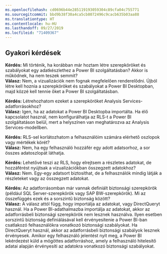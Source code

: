 ```yaml
---
ms.openlocfilehash: cd0696b44e285119193059304c89cfa04c755771
ms.sourcegitcommit: bbd9b38f30a4ca5cb8072496c9cacb635b03aa88
ms.translationtype: HT
ms.contentlocale: hu-HU
ms.lasthandoff: 09/27/2019
ms.locfileid: "71409367"
---
```

## <a name="faq"></a>Gyakori kérdések
**Kérdés:** Mi történik, ha korábban már hoztam létre szerepköröket és szabályokat egy adatkészlethez a Power BI szolgáltatásban? Akkor is működnek, ha nem teszek semmit?  
**Válasz:** Nem, a vizualizációk nem fognak megfelelően renderelődni. Újból létre kell hoznia a szerepköröket és szabályokat a Power BI Desktopban, majd közzé kell tennie őket a Power BI szolgáltatásban.

**Kérdés:** Létrehozhatom ezeket a szerepköröket Analysis Services-adatforrásokhoz?  
**Válasz:** Igen, ha az adatokat a Power BI Desktopba importálta. Ha élő kapcsolatot használ, nem konfigurálhatja az RLS-t a Power BI szolgáltatáson belül, mert a helyszínen van meghatározva az Analysis Services-modellben.

**Kérdés:** RLS-sel korlátozhatom a felhasználóim számára elérhető oszlopok vagy mértékek körét?  
**Válasz:** Nem, ha egy felhasználó hozzáfér egy adott adatsorhoz, a sor összes adatoszlopát láthatja.

**Kérdés:** Lehetővé teszi az RLS, hogy elrejtsem a részletes adatokat, de hozzáférést nyújtsak a vizualizációkban összegzett adatokhoz?  
**Válasz:** Nem. Egy-egy adatsort biztosíthat, de a felhasználók mindig látják a részleteket vagy az összegzett adatokat.

**Kérdés:** Az adatforrásomban már vannak definiált biztonsági szerepkörök (például SQL Server-szerepkörök vagy SAP BW-szerepkörök). Mi az összefüggés ezek és a sorszintű biztonság között?  
**Válasz:** A válasz attól függ, hogy importálja az adatokat, vagy DirectQueryt használ. Ha a Power BI-adathalmazba importálja az adatokat, akkor az adatforrásbeli biztonsági szerepkörök nem lesznek használva. Ilyen esetben sorszintű biztonság definiálásával kell érvényesítenie a Power BI-ban csatlakozó felhasználókra vonatkozó biztonsági szabályokat. Ha DirectQueryt használ, akkor az adatforrásbeli biztonsági szabályok lesznek érvényesek. Amikor egy felhasználó jelentést nyit meg, a Power BI lekérdezést küld a mögöttes adatforráshoz, amely a felhasználó hitelesítő adatai alapján érvényesíti az adatokra vonatkozó biztonsági szabályokat.
